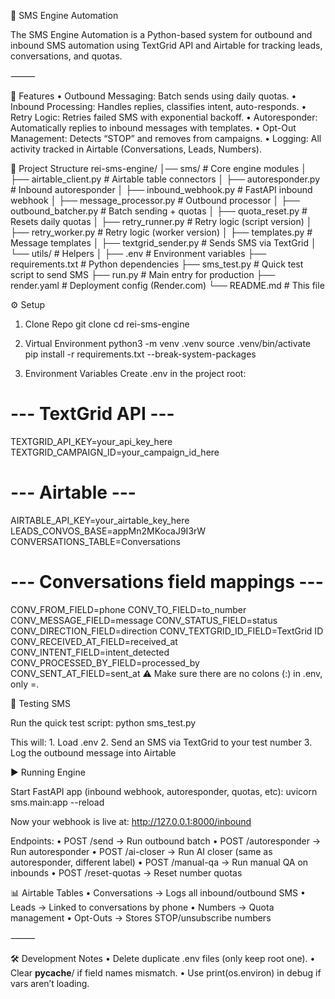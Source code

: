 📲 SMS Engine Automation

The SMS Engine Automation is a Python-based system for outbound and inbound SMS automation using TextGrid API and Airtable for tracking leads, conversations, and quotas.

⸻

🚀 Features
	•	Outbound Messaging: Batch sends using daily quotas.
	•	Inbound Processing: Handles replies, classifies intent, auto-responds.
	•	Retry Logic: Retries failed SMS with exponential backoff.
	•	Autoresponder: Automatically replies to inbound messages with templates.
	•	Opt-Out Management: Detects “STOP” and removes from campaigns.
	•	Logging: All activity tracked in Airtable (Conversations, Leads, Numbers).

 📂 Project Structure
 rei-sms-engine/
│── sms/                     # Core engine modules
│   ├── airtable_client.py   # Airtable table connectors
│   ├── autoresponder.py     # Inbound autoresponder
│   ├── inbound_webhook.py   # FastAPI inbound webhook
│   ├── message_processor.py # Outbound processor
│   ├── outbound_batcher.py  # Batch sending + quotas
│   ├── quota_reset.py       # Resets daily quotas
│   ├── retry_runner.py      # Retry logic (script version)
│   ├── retry_worker.py      # Retry logic (worker version)
│   ├── templates.py         # Message templates
│   ├── textgrid_sender.py   # Sends SMS via TextGrid
│   └── utils/               # Helpers
│
├── .env                     # Environment variables
├── requirements.txt         # Python dependencies
├── sms_test.py              # Quick test script to send SMS
├── run.py                   # Main entry for production
├── render.yaml              # Deployment config (Render.com)
└── README.md                # This file

⚙️ Setup

1. Clone Repo
git clone <your-repo-url>
cd rei-sms-engine

2. Virtual Environment
python3 -m venv .venv
source .venv/bin/activate
pip install -r requirements.txt --break-system-packages

3. Environment Variables
Create .env in the project root:
# --- TextGrid API ---
TEXTGRID_API_KEY=your_api_key_here
TEXTGRID_CAMPAIGN_ID=your_campaign_id_here

# --- Airtable ---
AIRTABLE_API_KEY=your_airtable_key_here
LEADS_CONVOS_BASE=appMn2MKocaJ9I3rW
CONVERSATIONS_TABLE=Conversations

# --- Conversations field mappings ---
CONV_FROM_FIELD=phone
CONV_TO_FIELD=to_number
CONV_MESSAGE_FIELD=message
CONV_STATUS_FIELD=status
CONV_DIRECTION_FIELD=direction
CONV_TEXTGRID_ID_FIELD=TextGrid ID
CONV_RECEIVED_AT_FIELD=received_at
CONV_INTENT_FIELD=intent_detected
CONV_PROCESSED_BY_FIELD=processed_by
CONV_SENT_AT_FIELD=sent_at
⚠️ Make sure there are no colons (:) in .env, only =.

🧪 Testing SMS

Run the quick test script:
python sms_test.py

This will:
	1.	Load .env
	2.	Send an SMS via TextGrid to your test number
	3.	Log the outbound message into Airtable

▶️ Running Engine

Start FastAPI app (inbound webhook, autoresponder, quotas, etc):
uvicorn sms.main:app --reload

Now your webhook is live at:
http://127.0.0.1:8000/inbound

Endpoints:
	•	POST /send → Run outbound batch
	•	POST /autoresponder → Run autoresponder
	•	POST /ai-closer → Run AI closer (same as autoresponder, different label)
	•	POST /manual-qa → Run manual QA on inbounds
	•	POST /reset-quotas → Reset number quotas

 📊 Airtable Tables
	•	Conversations → Logs all inbound/outbound SMS
	•	Leads → Linked to conversations by phone
	•	Numbers → Quota management
	•	Opt-Outs → Stores STOP/unsubscribe numbers

⸻

🛠️ Development Notes
	•	Delete duplicate .env files (only keep root one).
	•	Clear __pycache__/ if field names mismatch.
	•	Use print(os.environ) in debug if vars aren’t loading.
